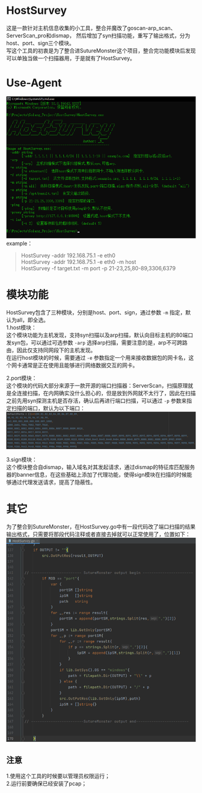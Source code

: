 # HostSurvey
这是一款针对主机信息收集的小工具，整合并魔改了goscan-arp_scan、ServerScan_pro和dismap，
然后增加了syn扫描功能，重写了输出格式，分为host、port、sign三个模块。<br>
写这个工具的初衷是为了整合进SutureMonster这个项目，整合完功能模块后发现可以单独当做一个扫描器用，于是就有了HostSurvey。<br>

# Use-Agent
![help](IMG/help.png)<br>
example：<br>
> HostSurvey -addr 192.168.75.1 -e eth0<br>
> HostSurvey -addr 192.168.75.1 -e eth0 -m host<br>
> HostSurvey -f target.txt -m port -p 21-23,25,80-89,3306,6379<br>

# 模块功能
HostSurvey包含了三种模块，分别是host、port、sign，通过参数 `-m` 指定，默认为all，即全选。<br>
1.host模块：<br>
这个模块功能为主机发现，支持syn扫描以及arp扫描，默认向目标主机的80端口发syn包，可以通过可选参数 `-arp` 选择arp扫描，需要注意的是，arp不可跨路由，因此仅支持同网段下的主机发现。<br>
在运行host模块的时候，需要通过 `-e` 参数指定一个用来接收数据包的网卡名，这个网卡通常是正在使用且能够进行网络数据交互的网卡。<br>

2.port模块：<br>
这个模块的代码大部分来源于一款开源的端口扫描器：ServerScan，扫描原理就是全连接扫描，在内网确实没什么担心的，但是放到外网就不太行了，因此在扫描之前先用syn探测主机是否存活，确认后再进行端口扫描，可以通过 `-p` 参数来指定扫描的端口，默认为以下端口：<br>
![ports](IMG/ports.png)<br>

3.sign模块：<br>
这个模块整合自dismap，输入域名对其发起请求，通过dismap的特征库匹配服务器的banner信息，在这些基础上添加了代理功能，使得sign模块在扫描的时候能够通过代理发送请求，提高了隐蔽性。

# 其它
为了整合到SutureMonster，在HostSurvey.go中有一段代码改了端口扫描的结果输出格式，只需要将那段代码注释或者直接去掉就可以正常使用了，位置如下：<br>
![output](IMG/output.png)<br>

## 注意
1.使用这个工具的时候要以管理员权限运行；<br>
2.运行前要确保已经安装了pcap；
